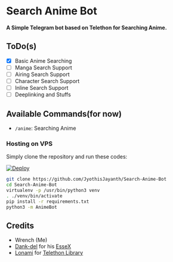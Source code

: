# Search Anime Bot
**A Simple Telegram bot based on Telethon for Searching Anime.**

## ToDo(s)
- [x] Basic Anime Searching
- [ ] Manga Search Support
- [ ] Airing Search Support
- [ ] Character Search Support
- [ ] Inline Search Support
- [ ] Deeplinking and Stuffs

## Available Commands(for now)
* `/anime`: Searching Anime

### Hosting on VPS

Simply clone the repository and run these codes:

[![Deploy](https://telegra.ph/file/d9c2a4ce8d83bf373a7d4.jpg)](https://heroku.com/deploy?template=https://github.com/Xlaaf/Search-Anime-Bot.git)


```sh
git clone https://github.com/JyothisJayanth/Search-Anime-Bot
cd Search-Anime-Bot
virtualenv -p /usr/bin/python3 venv
. ./venv/bin/activate
pip install -r requirements.txt
python3 -m AnimeBot
```

## Credits
- Wrench (Me)
- [Dank-del](https://github.com/Dank-del) for his [EsseX](https://github.com/Dank-del/EsseX)
- [Lonami](https://github.com/Lonami) for [Telethon Library](https://github.com/LonamiWebs/Telethon)
